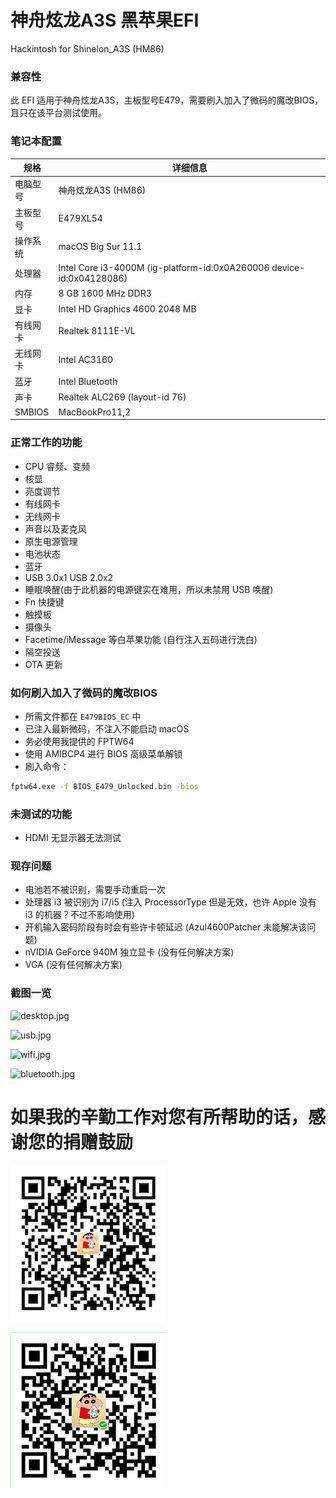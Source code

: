 # 神舟炫龙A3S 黑苹果EFI
Hackintosh for Shinelon_A3S (HM86)

### 兼容性

此 EFI 适用于神舟炫龙A3S，主板型号E479，需要刷入加入了微码的魔改BIOS，且只在该平台测试使用。

### 笔记本配置

| 规格     | 详细信息                                                |
| -------- | ----------------------------------------------------- |
| 电脑型号 | 神舟炫龙A3S (HM86)                                  |
| 主板型号 | E479XL54                                  |
| 操作系统 | macOS Big Sur 11.1                                 |
| 处理器   | Intel Core i3-4000M (ig-platform-id:0x0A260006 device-id:0x04128086)                  |
| 内存     | 8 GB 1600 MHz DDR3                        |
| 显卡     | Intel HD Graphics 4600 2048 MB    |
| 有线网卡     | Realtek  8111E-VL                     |
| 无线网卡     | Intel AC3160                     |
| 蓝牙     | Intel Bluetooth                     |
| 声卡     | Realtek ALC269 (layout-id 76)                                |
| SMBIOS | MacBookPro11,2     |


### 正常工作的功能

- CPU 睿频、变频
- 核显
- 亮度调节
- 有线网卡
- 无线网卡
- 声音以及麦克风
- 原生电源管理
- 电池状态
- 蓝牙
- USB 3.0x1 USB 2.0x2
- 睡眠唤醒(由于此机器的电源键实在难用，所以未禁用 USB 唤醒)
- Fn 快捷键
- 触摸板
- 摄像头
- Facetime/iMessage 等白苹果功能 (自行注入五码进行洗白)
- 隔空投送
- OTA 更新

### 如何刷入加入了微码的魔改BIOS

- 所需文件都在 `E479BIOS_EC` 中
- 已注入最新微码，不注入不能启动 macOS
- 务必使用我提供的 FPTW64
- 使用 AMIBCP4 进行 BIOS 高级菜单解锁
- 刷入命令：
```bash
fptw64.exe -f BIOS_E479_Unlocked.bin -bios
```

### 未测试的功能

- HDMI 无显示器无法测试

### 现存问题

- 电池若不被识别，需要手动重启一次
- 处理器 i3 被识别为 i7/i5 (注入 ProcessorType 但是无效，也许 Apple 没有 i3 的机器？不过不影响使用)
- 开机输入密码阶段有时会有些许卡顿延迟 (Azul4600Patcher 未能解决该问题)
- nVIDIA GeForce 940M 独立显卡 (没有任何解决方案)
- VGA (没有任何解决方案)

### 截图一览

![desktop.jpg](https://github.com/bavelee/Shinelon_A3S-Hackintosh/raw/master/Screenshots/desktop.jpg)

![usb.jpg](https://github.com/bavelee/Shinelon_A3S-Hackintosh/raw/master/Screenshots/usb.jpg)

![wifi.jpg](https://github.com/bavelee/Shinelon_A3S-Hackintosh/raw/master/Screenshots/wifi.jpg)

![bluetooth.jpg](https://github.com/bavelee/Shinelon_A3S-Hackintosh/raw/master/Screenshots/bluetooth.jpg)

# 如果我的辛勤工作对您有所帮助的话，感谢您的捐赠鼓励

![alipay.png](https://github.com/bavelee/Shinelon_A3S-Hackintosh/raw/master/Screenshots/alipay_250x250.png)

![wechat.png](https://github.com/bavelee/Shinelon_A3S-Hackintosh/raw/master/Screenshots/wechat_250x250.png)

